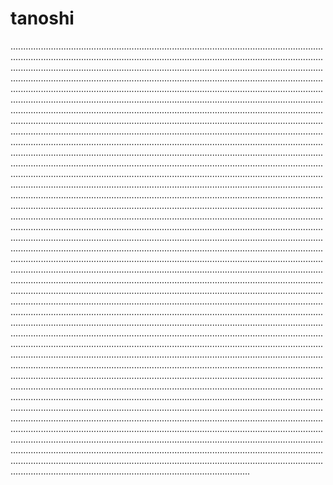 # tanoshi
...............................................................................................................................................................................................................................................................................................................................................................................................................................................................................................................................................................................................................................................................................................................................................................................................................................................................................................................................................................................................................................................................................................................................................................................................................................................................................................................................................................................................................................................................................................................................................................................................................................................................................................................................................................................................................................................................................................................................................................................................................................................................................................................................................................................................................................................................................................................................................................................................................................................................................................................................................................................................................................................................................................................................................................................................................................................................................................................................................................................................................................................................................................................................................................................................................................................................................................................................................................................................................................................................................................................................................................................................................................................................................................................................................................................................................................................................................................................................................................................................................................................................................................................................................................................................................................................................................................................................................................................................................................................................................................................................................................................................................................................................................................................................................................................................................................................................................................................................................................................................................................................................................................................................................................................................................................................................